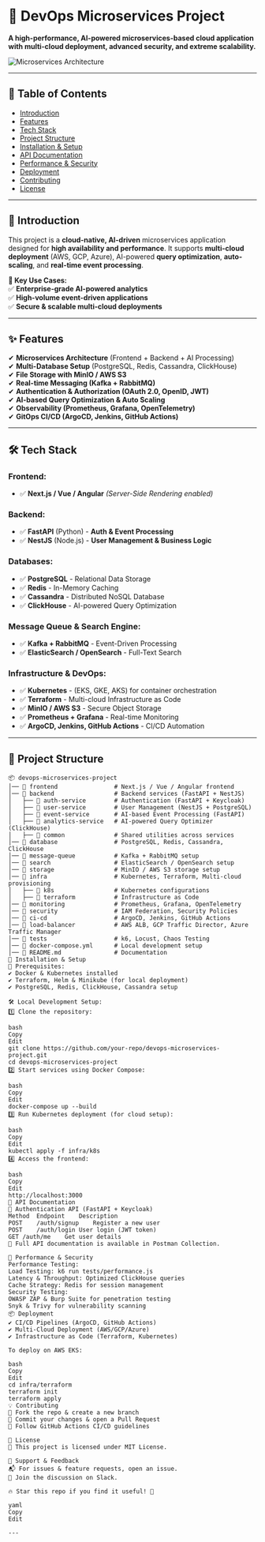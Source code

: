 # 🚀 DevOps Microservices Project  
**A high-performance, AI-powered microservices-based cloud application with multi-cloud deployment, advanced security, and extreme scalability.**  

![Microservices Architecture](https://github.com/VyasRishabh/Devops/blob/main/ZLPDJzj04Br7odyOSMYfIg1gBprL62T022O1Xt9073RE9jd6tersrwXfnN_ls6jxruuJoW4fy_7cO-Sz-Lnf8dMQnDsEPZgcqAUluus2W4LIA2fVMKGLU39QCKqZdKhQxNGxQituXaYIGCmurTiD1I7rIhYUH70HhQH8A6YPvcaVuL8AhYcVTpiR4gt9ai9HQJg2lzqEuD_p7VsjJtyfE8.png)  


---

## 📌 Table of Contents  
- [Introduction](#-introduction)  
- [Features](#-features)  
- [Tech Stack](#-tech-stack)  
- [Project Structure](#-project-structure)  
- [Installation & Setup](#-installation--setup)  
- [API Documentation](#-api-documentation)  
- [Performance & Security](#-performance--security)  
- [Deployment](#-deployment)  
- [Contributing](#-contributing)  
- [License](#-license)  

---

## 🔹 Introduction  
This project is a **cloud-native, AI-driven** microservices application designed for **high availability and performance**. It supports **multi-cloud deployment** (AWS, GCP, Azure), AI-powered **query optimization**, **auto-scaling**, and **real-time event processing**.  

**🚀 Key Use Cases:**  
✅ **Enterprise-grade AI-powered analytics**  
✅ **High-volume event-driven applications**  
✅ **Secure & scalable multi-cloud deployments**  

---

## ✨ Features  
✔ **Microservices Architecture** (Frontend + Backend + AI Processing)  
✔ **Multi-Database Setup** (PostgreSQL, Redis, Cassandra, ClickHouse)  
✔ **File Storage with MinIO / AWS S3**  
✔ **Real-time Messaging (Kafka + RabbitMQ)**  
✔ **Authentication & Authorization (OAuth 2.0, OpenID, JWT)**  
✔ **AI-based Query Optimization & Auto Scaling**  
✔ **Observability (Prometheus, Grafana, OpenTelemetry)**  
✔ **GitOps CI/CD (ArgoCD, Jenkins, GitHub Actions)**  

---

## 🛠 Tech Stack  
### **Frontend:**  
- ✅ **Next.js / Vue / Angular** *(Server-Side Rendering enabled)*  

### **Backend:**  
- ✅ **FastAPI** (Python) - **Auth & Event Processing**  
- ✅ **NestJS** (Node.js) - **User Management & Business Logic**  

### **Databases:**  
- ✅ **PostgreSQL** - Relational Data Storage  
- ✅ **Redis** - In-Memory Caching  
- ✅ **Cassandra** - Distributed NoSQL Database  
- ✅ **ClickHouse** - AI-powered Query Optimization  

### **Message Queue & Search Engine:**  
- ✅ **Kafka + RabbitMQ** - Event-Driven Processing  
- ✅ **ElasticSearch / OpenSearch** - Full-Text Search  

### **Infrastructure & DevOps:**  
- ✅ **Kubernetes** - (EKS, GKE, AKS) for container orchestration  
- ✅ **Terraform** - Multi-cloud Infrastructure as Code  
- ✅ **MinIO / AWS S3** - Secure Object Storage  
- ✅ **Prometheus + Grafana** - Real-time Monitoring  
- ✅ **ArgoCD, Jenkins, GitHub Actions** - CI/CD Automation  

---

## 📂 Project Structure  
```plaintext
📦 devops-microservices-project
│── 📁 frontend                # Next.js / Vue / Angular frontend
│── 📁 backend                 # Backend services (FastAPI + NestJS)
│   ├── 📁 auth-service        # Authentication (FastAPI + Keycloak)
│   ├── 📁 user-service        # User Management (NestJS + PostgreSQL)
│   ├── 📁 event-service       # AI-based Event Processing (FastAPI)
│   ├── 📁 analytics-service   # AI-powered Query Optimizer (ClickHouse)
│   ├── 📁 common              # Shared utilities across services
│── 📁 database                # PostgreSQL, Redis, Cassandra, ClickHouse
│── 📁 message-queue           # Kafka + RabbitMQ setup
│── 📁 search                  # ElasticSearch / OpenSearch setup
│── 📁 storage                 # MinIO / AWS S3 storage setup
│── 📁 infra                   # Kubernetes, Terraform, Multi-cloud provisioning
│   ├── 📁 k8s                 # Kubernetes configurations
│   ├── 📁 terraform           # Infrastructure as Code
│── 📁 monitoring              # Prometheus, Grafana, OpenTelemetry
│── 📁 security                # IAM Federation, Security Policies
│── 📁 ci-cd                   # ArgoCD, Jenkins, GitHub Actions
│── 📁 load-balancer           # AWS ALB, GCP Traffic Director, Azure Traffic Manager
│── 📁 tests                   # k6, Locust, Chaos Testing
│── 📄 docker-compose.yml      # Local development setup
│── 📄 README.md               # Documentation
🚀 Installation & Setup
🔧 Prerequisites:
✔ Docker & Kubernetes installed
✔ Terraform, Helm & Minikube (for local deployment)
✔ PostgreSQL, Redis, ClickHouse, Cassandra setup

🛠 Local Development Setup:
1️⃣ Clone the repository:

bash
Copy
Edit
git clone https://github.com/your-repo/devops-microservices-project.git
cd devops-microservices-project
2️⃣ Start services using Docker Compose:

bash
Copy
Edit
docker-compose up --build
3️⃣ Run Kubernetes deployment (for cloud setup):

bash
Copy
Edit
kubectl apply -f infra/k8s
4️⃣ Access the frontend:

bash
Copy
Edit
http://localhost:3000
📡 API Documentation
🔹 Authentication API (FastAPI + Keycloak)
Method	Endpoint	Description
POST	/auth/signup	Register a new user
POST	/auth/login	User login (JWT token)
GET	/auth/me	Get user details
📌 Full API documentation is available in Postman Collection.

🚀 Performance & Security
Performance Testing:
Load Testing: k6 run tests/performance.js
Latency & Throughput: Optimized ClickHouse queries
Cache Strategy: Redis for session management
Security Testing:
OWASP ZAP & Burp Suite for penetration testing
Snyk & Trivy for vulnerability scanning
📦 Deployment
✔ CI/CD Pipelines (ArgoCD, GitHub Actions)
✔ Multi-Cloud Deployment (AWS/GCP/Azure)
✔ Infrastructure as Code (Terraform, Kubernetes)

To deploy on AWS EKS:

bash
Copy
Edit
cd infra/terraform
terraform init
terraform apply
💡 Contributing
🔹 Fork the repo & create a new branch
🔹 Commit your changes & open a Pull Request
🔹 Follow GitHub Actions CI/CD guidelines

📜 License
📌 This project is licensed under MIT License.

🌟 Support & Feedback
📬 For issues & feature requests, open an issue.
💬 Join the discussion on Slack.

🔥 Star this repo if you find it useful! 🚀

yaml
Copy
Edit

---
